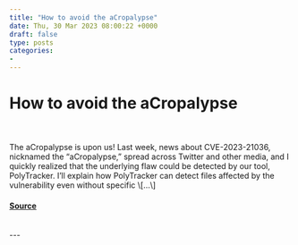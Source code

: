 ```yaml
---
title: "How to avoid the aCropalypse"
date: Thu, 30 Mar 2023 08:00:22 +0000
draft: false
type: posts
categories: 
- 
---
```

# How to avoid the aCropalypse

<br/>

<br/>
The aCropalypse is upon us! Last week, news about CVE-2023-21036, nicknamed the “aCropalypse,” spread across Twitter and other media, and I quickly realized that the underlying flaw could be detected by our tool, PolyTracker. I’ll explain how PolyTracker can detect files affected by the vulnerability even without specific \[…\]

#### [Source](https://blog.trailofbits.com/2023/03/30/acropalypse-polytracker-blind-spots/)

<br/>
---
